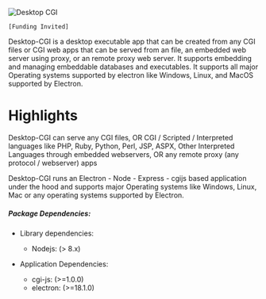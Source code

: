 ![Desktop CGI](https://github.com/desktop-cgi/desktop-cgi/blob/master/desktop-cgi.jpeg)


`[Funding Invited]`



Desktop-CGI is a desktop executable app that can be created from any CGI files or CGI web apps that can be served from an file, an embedded web server using proxy, or an remote proxy web server. It supports embedding and managing embeddable databases and executables. It supports all major Operating systems supported by electron like Windows, Linux, and MacOS supported by Electron.


# Highlights


Desktop-CGI can serve any CGI files, OR CGI / Scripted / Interpreted languages like PHP, Ruby, Python, Perl, JSP, ASPX, Other Interpreted Languages through embedded webservers, OR any remote proxy (any protocol / webserver) apps 

Desktop-CGI runs an Electron - Node - Express - cgijs based application under the hood and supports major Operating systems like Windows, Linux, Mac or any operating systems supported by Electron.


##### Package Dependencies:

* Library dependencies:
    - Nodejs: (> 8.x)

* Application Dependencies:
    - cgi-js: (>=1.0.0)
    - electron: (>=18.1.0)
